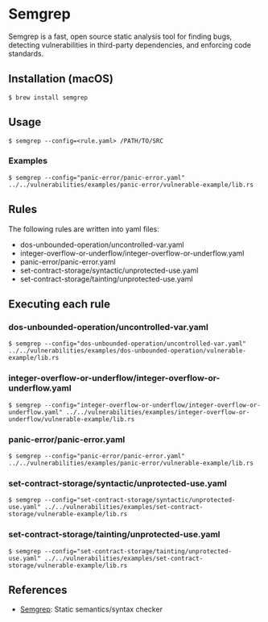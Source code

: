 # Semgrep

Semgrep is a fast, open source static analysis tool for finding bugs, detecting vulnerabilities in third-party dependencies, and enforcing code standards.

## Installation (macOS)

`$ brew install semgrep`

## Usage

`$ semgrep --config=<rule.yaml> /PATH/TO/SRC` 

### Examples

`$ semgrep --config="panic-error/panic-error.yaml" ../../vulnerabilities/examples/panic-error/vulnerable-example/lib.rs`

## Rules

The following rules are written into yaml files:

* dos-unbounded-operation/uncontrolled-var.yaml
* integer-overflow-or-underflow/integer-overflow-or-underflow.yaml
* panic-error/panic-error.yaml
* set-contract-storage/syntactic/unprotected-use.yaml
* set-contract-storage/tainting/unprotected-use.yaml

## Executing each rule

### dos-unbounded-operation/uncontrolled-var.yaml

`$ semgrep --config="dos-unbounded-operation/uncontrolled-var.yaml" ../../vulnerabilities/examples/dos-unbounded-operation/vulnerable-example/lib.rs`

### integer-overflow-or-underflow/integer-overflow-or-underflow.yaml

`$ semgrep --config="integer-overflow-or-underflow/integer-overflow-or-underflow.yaml" ../../vulnerabilities/examples/integer-overflow-or-underflow/vulnerable-example/lib.rs`

### panic-error/panic-error.yaml
  
`$ semgrep --config="panic-error/panic-error.yaml" ../../vulnerabilities/examples/panic-error/vulnerable-example/lib.rs`

### set-contract-storage/syntactic/unprotected-use.yaml

`$ semgrep --config="set-contract-storage/syntactic/unprotected-use.yaml" ../../vulnerabilities/examples/set-contract-storage/vulnerable-example/lib.rs`

### set-contract-storage/tainting/unprotected-use.yaml

`$ semgrep --config="set-contract-storage/tainting/unprotected-use.yaml" ../../vulnerabilities/examples/set-contract-storage/vulnerable-example/lib.rs`


## References


- [Semgrep](https://semgrep.dev/): Static semantics/syntax checker

